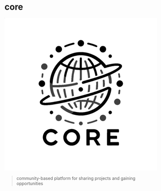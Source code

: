 # core

![CORE LOGO](/public/img/core.png)

> community-based platform for sharing projects and gaining opportunities
